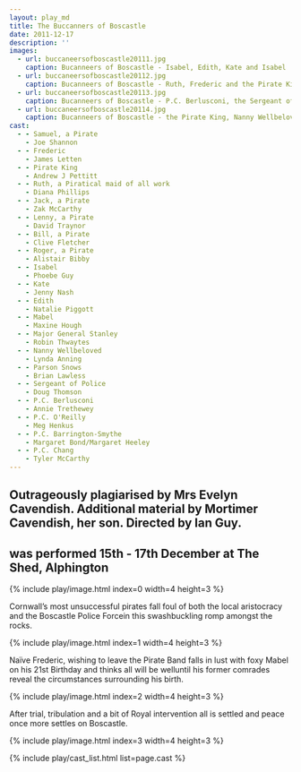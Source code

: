 ```yaml
---
layout: play_md
title: The Buccanners of Boscastle
date: 2011-12-17
description: ''
images:
  - url: buccaneersofboscastle20111.jpg
    caption: Bucanneers of Boscastle - Isabel, Edith, Kate and Isabel
  - url: buccaneersofboscastle20112.jpg
    caption: Bucanneers of Boscastle - Ruth, Frederic and the Pirate King
  - url: buccaneersofboscastle20113.jpg
    caption: Bucanneers of Boscastle - P.C. Berlusconi, the Sergeant of Police and P.C. O'Reilly 
  - url: buccaneersofboscastle20114.jpg
    caption: Bucanneers of Boscastle - the Pirate King, Nanny Wellbeloved and Major General Stanley
cast:
  - - Samuel, a Pirate
    - Joe Shannon
  - - Frederic
    - James Letten
  - - Pirate King
    - Andrew J Pettitt
  - - Ruth, a Piratical maid of all work
    - Diana Phillips
  - - Jack, a Pirate
    - Zak McCarthy
  - - Lenny, a Pirate
    - David Traynor
  - - Bill, a Pirate
    - Clive Fletcher
  - - Roger, a Pirate
    - Alistair Bibby
  - - Isabel
    - Phoebe Guy
  - - Kate
    - Jenny Nash
  - - Edith
    - Natalie Piggott
  - - Mabel
    - Maxine Hough
  - - Major General Stanley
    - Robin Thwaytes
  - - Nanny Wellbeloved
    - Lynda Anning
  - - Parson Snows
    - Brian Lawless
  - - Sergeant of Police
    - Doug Thomson
  - - P.C. Berlusconi
    - Annie Trethewey
  - - P.C. O'Reilly
    - Meg Henkus
  - - P.C. Barrington-Smythe
    - Margaret Bond/Margaret Heeley
  - - P.C. Chang
    - Tyler McCarthy
---
```


## Outrageously plagiarised by Mrs Evelyn Cavendish. Additional material by Mortimer Cavendish, her son. Directed by Ian Guy.

## was performed 15th - 17th December at The Shed, Alphington

{% include play/image.html index=0 width=4 height=3 %}

Cornwall’s most unsuccessful pirates fall foul of both the local aristocracy and the Boscastle Police Forcein this swashbuckling romp amongst the rocks.

{% include play/image.html index=1 width=4 height=3 %}

Naïve Frederic, wishing to leave the Pirate Band falls in lust with foxy Mabel on his 21st Birthday and thinks all will be welluntil his former comrades reveal the circumstances surrounding his birth.

{% include play/image.html index=2 width=4 height=3 %}

After trial, tribulation and a bit of Royal intervention all is settled and peace once more settles on Boscastle.

{% include play/image.html index=3 width=4 height=3 %}

{% include play/cast_list.html list=page.cast %}
